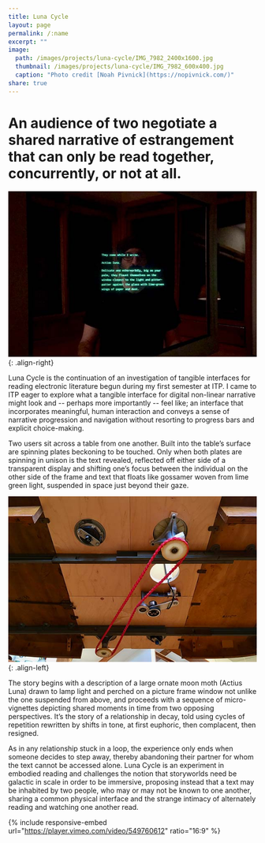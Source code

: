 ```yaml
---
title: Luna Cycle
layout: page
permalink: /:name
excerpt: ""
image:
  path: /images/projects/luna-cycle/IMG_7982_2400x1600.jpg
  thumbnail: /images/projects/luna-cycle/IMG_7982_600x400.jpg
  caption: "Photo credit [Noah Pivnick](https://nopivnick.com/)"
share: true
---
```


# An audience of two negotiate a shared narrative of estrangement that can only be read together, concurrently, or not at all.

![image-title-here](/images/projects/luna-cycle/Frame-27-04-2021-01-01-51_600x400.jpg){: .align-right}

Luna Cycle is the continuation of an investigation of tangible interfaces for reading electronic literature begun during my first semester at ITP. I came to ITP eager to explore what a tangible interface for digital non-linear narrative might look and -- perhaps more importantly -- feel like; an interface that incorporates meaningful, human interaction and conveys a sense of narrative progression and navigation without resorting to progress bars and explicit choice-making.

Two users sit across a table from one another. Built into the table’s surface are spinning plates beckoning to be touched. Only when both plates are spinning in unison is the text revealed, reflected off either side of a transparent display and shifting one’s focus between the individual on the other side of the frame and text that floats like gossamer woven from lime green light, suspended in space just beyond their gaze.

![image-title-here](/images/projects/luna-cycle/IMG_7961_600x400.jpg){: .align-left}

The story begins with a description of a large ornate moon moth (Actius Luna) drawn to lamp light and perched on a picture frame window not unlike the one suspended from above, and proceeds with a sequence of micro-vignettes depicting shared moments in time from two opposing perspectives. It’s the story of a relationship in decay, told using cycles of repetition rewritten by shifts in tone, at first euphoric, then complacent, then resigned.

As in any relationship stuck in a loop, the experience only ends when someone decides to step away, thereby abandoning their partner for whom the text cannot be accessed alone. Luna Cycle is an experiment in embodied reading and challenges the notion that storyworlds need be galactic in scale in order to be immersive, proposing instead that a text may be inhabited by two people, who may or may not be known to one another, sharing a common physical interface and the strange intimacy of alternately reading and watching one another read.

{% include responsive-embed url="https://player.vimeo.com/video/549760612" ratio="16:9" %}